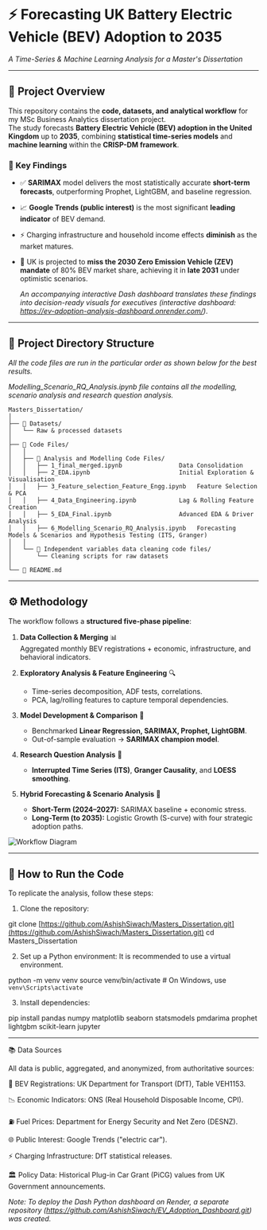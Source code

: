 # ⚡ Forecasting UK Battery Electric Vehicle (BEV) Adoption to 2035  
*A Time-Series & Machine Learning Analysis for a Master's Dissertation*  

---

## 📖 Project Overview
This repository contains the **code, datasets, and analytical workflow** for my MSc Business Analytics dissertation project.  
The study forecasts **Battery Electric Vehicle (BEV) adoption in the United Kingdom** up to **2035**, combining **statistical time-series models** and **machine learning** within the **CRISP-DM framework**.

### 🔑 Key Findings
- ✅ **SARIMAX** model delivers the most statistically accurate **short-term forecasts**, outperforming Prophet, LightGBM, and baseline regression.  
- 📈 **Google Trends (public interest)** is the most significant **leading indicator** of BEV demand.  
- ⚡ Charging infrastructure and household income effects **diminish** as the market matures.  
- 🚦 UK is projected to **miss the 2030 Zero Emission Vehicle (ZEV) mandate** of 80% BEV market share, achieving it in **late 2031** under optimistic scenarios.  

   *An accompanying interactive Dash dashboard translates these findings into decision-ready visuals for executives (interactive dashboard: https://ev-adoption-analysis-dashboard.onrender.com/)*.
---

## 📂 Project Directory Structure
*All the code files are run in the particular order as shown below for the best results.*

*Modelling_Scenario_RQ_Analysis.ipynb file contains all the modelling, scenario analysis and research question analysis.*
```text
Masters_Dissertation/
│
├── 📁 Datasets/  
│   └── Raw & processed datasets  
│
├── 📁 Code Files/  
│   │
│   ├── 📁 Analysis and Modelling Code Files/  
│   │   ├── 1_final_merged.ipynb                Data Consolidation  
│   │   ├── 2_EDA.ipynb                         Initial Exploration & Visualisation  
│   │   ├── 3_Feature_selection_Feature_Engg.ipynb   Feature Selection & PCA  
│   │   ├── 4_Data_Engineering.ipynb            Lag & Rolling Feature Creation  
│   │   ├── 5_EDA_Final.ipynb                   Advanced EDA & Driver Analysis  
│   │   ├── 6_Modelling_Scenario_RQ_Analysis.ipynb   Forecasting Models & Scenarios and Hypothesis Testing (ITS, Granger)    
│   │
│   └── 📁 Independent variables data cleaning code files/  
│       └── Cleaning scripts for raw datasets  
│
└── 📄 README.md

```

---

## ⚙️ Methodology
The workflow follows a **structured five-phase pipeline**:

1. **Data Collection & Merging** 📊  
   Aggregated monthly BEV registrations + economic, infrastructure, and behavioral indicators.  

2. **Exploratory Analysis & Feature Engineering** 🔍  
   - Time-series decomposition, ADF tests, correlations.  
   - PCA, lag/rolling features to capture temporal dependencies.  

3. **Model Development & Comparison** 🤖  
   - Benchmarked **Linear Regression, SARIMAX, Prophet, LightGBM**.  
   - Out-of-sample evaluation → **SARIMAX champion model**.  

4. **Research Question Analysis** 📑  
   - **Interrupted Time Series (ITS)**, **Granger Causality**, and **LOESS smoothing**.  

5. **Hybrid Forecasting & Scenario Analysis** 🔮  
   - **Short-Term (2024–2027):** SARIMAX baseline + economic stress.  
   - **Long-Term (to 2035):** Logistic Growth (S-curve) with four strategic adoption paths.  

![Workflow Diagram](assets/methodology_workflow.png) <!-- Example workflow graphic -->

---


## 🚀 How to Run the Code
To replicate the analysis, follow these steps:

1. Clone the repository:

git clone [https://github.com/AshishSiwach/Masters_Dissertation.git](https://github.com/AshishSiwach/Masters_Dissertation.git)
cd Masters_Dissertation

2. Set up a Python environment:
It is recommended to use a virtual environment.

python -m venv venv
source venv/bin/activate  # On Windows, use `venv\Scripts\activate`

3. Install dependencies:

pip install pandas numpy matplotlib seaborn statsmodels pmdarima prophet lightgbm scikit-learn jupyter

---

📚 Data Sources

All data is public, aggregated, and anonymized, from authoritative sources:

🚗 BEV Registrations: UK Department for Transport (DfT), Table VEH1153.

📉 Economic Indicators: ONS (Real Household Disposable Income, CPI).

⛽ Fuel Prices: Department for Energy Security and Net Zero (DESNZ).

🌐 Public Interest: Google Trends ("electric car").

⚡ Charging Infrastructure: DfT statistical releases.

🏛 Policy Data: Historical Plug-in Car Grant (PiCG) values from UK Government announcements.

*Note: To deploy the Dash Python dashboard on Render, a separate repository (https://github.com/AshishSiwach/EV_Adoption_Dashboard.git) was created.*
